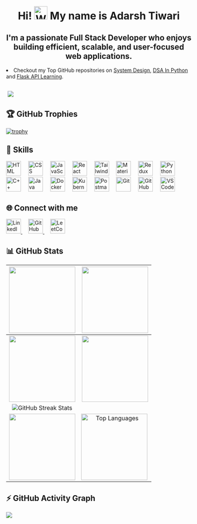 <h1 align="center"> Hi! <img src="https://user-images.githubusercontent.com/18350557/176309783-0785949b-9127-417c-8b55-ab5a4333674e.gif" width="36" height="36" alt="Waving Hand Emoji"> My name is Adarsh Tiwari</h1>

<h2 align="center"> I'm a passionate <b>Full Stack Developer</b> who enjoys building efficient, scalable, and user-focused web applications. 
 </h2>
 <li>Checkout my Top GitHub repositories on <a href = "https://github.com/AdarshTiwari3/system-design">System Design</a>, <a href = "https://github.com/AdarshTiwari3/DSA-In-Python">DSA In Python</a> and <a href = "https://github.com/AdarshTiwari3/Flask-API-Learning">Flask API Learning</a>.</li>
 
 <!-- Profile Views Counter -->
 <br/>  <!-- This adds two blank lines above -->
&nbsp;![](https://komarev.com/ghpvc/?username=AdarshTiwari3&color=brightgreen)

## 🏆 GitHub Trophies 

[![trophy](https://github-profile-trophy.vercel.app/?username=AdarshTiwari3&theme=onedark)](https://github.com/ryo-ma/github-profile-trophy)

## 🦾 Skills
<div align="left">
  <img src="https://skillicons.dev/icons?i=html" height="40" alt="HTML" title="HTML" />
  <img width="12" />
  <img src="https://skillicons.dev/icons?i=css" height="40" alt="CSS" title="CSS" />
  <img width="12" />
  <img src="https://skillicons.dev/icons?i=js" height="40" alt="JavaScript" title="JavaScript" />
  <img width="12" />
  <img src="https://skillicons.dev/icons?i=react" height="40" alt="React" title="React" />
  <img width="12" />
  <img src="https://skillicons.dev/icons?i=tailwind" height="40" alt="Tailwind CSS" title="Tailwind CSS" />
  <img width="12" />
  <img src="https://skillicons.dev/icons?i=materialui" height="40" alt="Material UI" title="Material UI" />
  <img width="12" />
  <img src="https://skillicons.dev/icons?i=redux" height="40" alt="Redux" title="Redux" />
  <img width="12" />
  <img src="https://skillicons.dev/icons?i=python" height="40" alt="Python" title="Python" />
  <img width="12" />
  <img src="https://skillicons.dev/icons?i=cpp" height="40" alt="C++" title="C++" />
  <img width="12" />
  <img src="https://skillicons.dev/icons?i=java" height="40" alt="Java" title="Java" />
  <img width="12" />
  <img src="https://skillicons.dev/icons?i=docker" height="40" alt="Docker" title="Docker" />
  <img width="12" />
  <img src="https://skillicons.dev/icons?i=kubernetes" height="40" alt="Kubernetes" title="Kubernetes" />
  <img width="12" />
  <img src="https://skillicons.dev/icons?i=postman" height="40" alt="Postman" title="Postman" />
  <img width="12" />
  <img src="https://skillicons.dev/icons?i=git" height="40" alt="Git" title="Git" />
  <img width="12" />
  <img src="https://skillicons.dev/icons?i=github" height="40" alt="GitHub" title="GitHub" />
  <img width="12" />
  <img src="https://skillicons.dev/icons?i=vscode" height="40" alt="VS Code" title="VS Code" />
</div>


## 🌐 Connect with me
<div align="left">
  <a href="https://www.linkedin.com/in/adarsh-tiwari-b29209160/" target="_blank">
    <img src="https://skillicons.dev/icons?i=linkedin" height="40" alt="LinkedIn" title="LinkedIn" />
  </a>
  <img width="12" />
  
  <a href="https://github.com/AdarshTiwari3" target="_blank">
    <img src="https://skillicons.dev/icons?i=github" height="40" alt="GitHub" title="GitHub Profile" />
  </a>
  <img width="12" />
  
  <a href="https://leetcode.com/u/iAdarsh03/" target="_blank">
    <img src="https://upload.wikimedia.org/wikipedia/commons/1/19/LeetCode_logo_black.png" height="40" alt="LeetCode" title="LeetCode Profile" />
  </a>
</div>

## 📊 GitHub Stats

| <img align="center" src="http://github-profile-summary-cards.vercel.app/api/cards/stats?username=AdarshTiwari3&theme=tokyonight" height="180em" /> | <img align="center" src="http://github-profile-summary-cards.vercel.app/api/cards/most-commit-language?username=AdarshTiwari3&theme=tokyonight" height="180em" /> |
|:---:|:---:|
| <img align="center" src="http://github-profile-summary-cards.vercel.app/api/cards/repos-per-language?username=AdarshTiwari3&theme=tokyonight" height="180em" /> | <img align="center" src="http://github-profile-summary-cards.vercel.app/api/cards/productive-time?username=AdarshTiwari3&theme=tokyonight" height="180em" /> |
| ![GitHub Streak Stats](https://github-readme-streak-stats.herokuapp.com/?user=AdarshTiwari3&theme=tokyonight&hide_border=false)  
| <img align="center" src="http://github-profile-summary-cards.vercel.app/api/cards/profile-details?username=AdarshTiwari3&theme=tokyonight" height="180em" /> | <img align="left" height="180em" src="https://github-readme-stats.vercel.app/api/top-langs/?username=AdarshTiwari3&layout=compact&theme=tokyonight" alt="Top Languages" /> |

 ## ⚡ GitHub Activity Graph

<img align="center" src="https://github-readme-activity-graph.vercel.app/graph?username=AdarshTiwari3&theme=github" />

